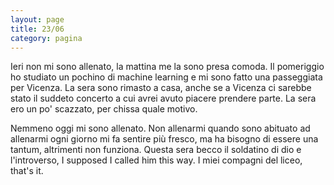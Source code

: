 ```yaml
--- 
layout: page
title: 23/06
category: pagina
---
```


Ieri non mi sono allenato, la mattina me la sono presa comoda. Il pomeriggio ho
studiato un pochino di machine learning e mi sono fatto una passeggiata per
Vicenza. La sera sono rimasto a casa, anche se a Vicenza ci sarebbe stato il
suddeto concerto a cui avrei avuto piacere prendere parte. La sera ero un po'
scazzato, per chissa quale motivo.  

Nemmeno oggi mi sono allenato. Non allenarmi quando sono abituato ad allenarmi
ogni giorno mi fa sentire più fresco, ma ha bisogno di essere una tantum,
altrimenti non funziona. Questa sera becco il soldatino di dio e l'introverso, I
supposed I called him this way. I miei compagni del liceo, that's it.

